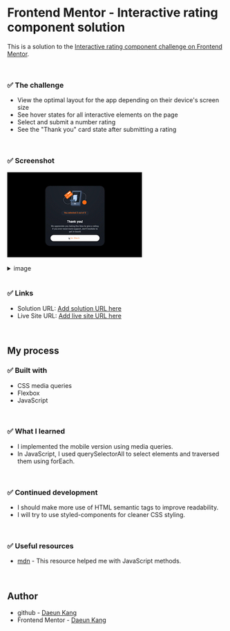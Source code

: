 # Frontend Mentor - Interactive rating component solution

This is a solution to the [Interactive rating component challenge on Frontend Mentor](https://www.frontendmentor.io/challenges/interactive-rating-component-koxpeBUmI). 

</br>

### ✅ The challenge 

- View the optimal layout for the app depending on their device's screen size
- See hover states for all interactive elements on the page
- Select and submit a number rating
- See the "Thank you" card state after submitting a rating

</br>

### ✅ Screenshot 

![](/interactive-rating-component/images/screenshot.gif)

<details>
<summary>image</summary>

![](/interactive-rating-component/images/main-page.png)
![](/interactive-rating-component/images/selected.png)
![](/interactive-rating-component/images/submitted.png)

</details>

</br>

### ✅ Links

- Solution URL: [Add solution URL here](https://your-solution-url.com)
- Live Site URL: [Add live site URL here](https://your-live-site-url.com)


</br>

## My process

###  ✅ Built with
- CSS media queries
- Flexbox
- JavaScript

</br>

###  ✅ What I learned
- I implemented the mobile version using media queries. 
- In JavaScript, I used querySelectorAll to select elements and traversed them using forEach.

</br>

###  ✅ Continued development
- I should make more use of HTML semantic tags to improve readability. 
- I will try to use styled-components for cleaner CSS styling.

</br>

###  ✅ Useful resources
- [mdn](https://www.example.com ) - This resource helped me with JavaScript methods.

</br>

## Author

- github - [Daeun Kang](https://github.com/winterkang)
- Frontend Mentor - [Daeun Kang](https://www.frontendmentor.io/home)
